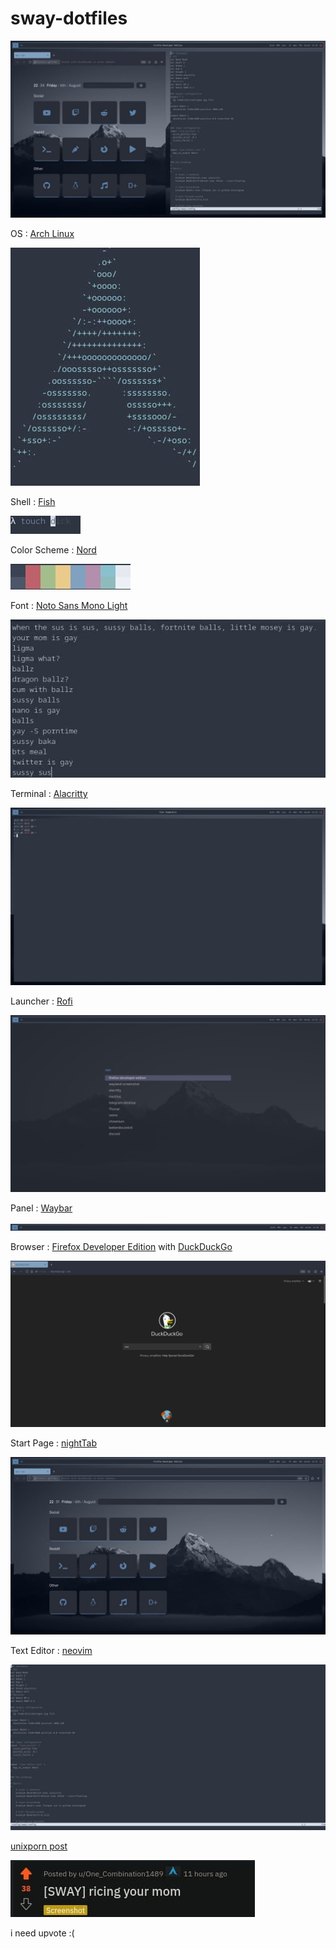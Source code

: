 # sway-dotfiles

![alt text](https://raw.githubusercontent.com/errordotfiles/sway-dotfiles/main/preview/1.jpg)

OS : [Arch Linux](https://archlinux.org)

![alt text](https://raw.githubusercontent.com/errordotfiles/sway-dotfiles/main/preview/6.jpg)

Shell : [Fish](https://fishshell.com)

![alt text](https://raw.githubusercontent.com/errordotfiles/sway-dotfiles/main/preview/7.jpg)

Color Scheme : [Nord](https://nordtheme.com)

![alt text](https://raw.githubusercontent.com/errordotfiles/sway-dotfiles/main/preview/8.jpg)

Font : [Noto Sans Mono Light](https://www.google.com/get/noto)

![alt text](https://raw.githubusercontent.com/errordotfiles/sway-dotfiles/main/preview/9.jpg)

Terminal : [Alacritty](https://github.com/alacritty/alacritty)

![alt text](https://raw.githubusercontent.com/errordotfiles/sway-dotfiles/main/preview/2.jpg)

Launcher : [Rofi](https://github.com/davatorium/rofi)

![alt text](https://raw.githubusercontent.com/errordotfiles/sway-dotfiles/main/preview/4.jpg)

Panel : [Waybar](https://github.com/Alexays/waybar)

![alt text](https://raw.githubusercontent.com/errordotfiles/sway-dotfiles/main/preview/5.png)

Browser : [Firefox Developer Edition](https://www.mozilla.org/en-US/firefox/developer/) with [DuckDuckGo](https://duckduckgo.com)

![alt text](https://raw.githubusercontent.com/errordotfiles/sway-dotfiles/main/preview/10.jpg)

Start Page : [nightTab](https://addons.mozilla.org/en-US/firefox/addon/nighttab/)

![alt text](https://raw.githubusercontent.com/errordotfiles/sway-dotfiles/main/preview/3.jpg)

Text Editor : [neovim](https://github.com/neovim/neovim)

![alt text](https://raw.githubusercontent.com/errordotfiles/sway-dotfiles/main/preview/11.jpg)

[unixporn post](https://www.reddit.com/r/unixporn/comments/ozhmnr/sway_ricing_your_mom/)

![alt text](https://raw.githubusercontent.com/errordotfiles/sway-dotfiles/main/preview/12.jpg)

i need upvote :(

